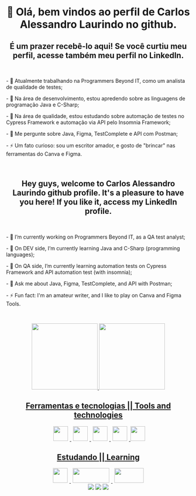 <h1 align="center"> 
            <p>👋 Olá, bem vindos ao perfil de Carlos Alessandro Laurindo no github.  <br/>
</h1>
<h2 align="center">  É um prazer recebê-lo aqui! Se você curtiu meu perfil, acesse também meu perfil no LinkedIn. </h2>

<div>
<p></br>
<p>- 🔭 Atualmente trabalhando na Programmers Beyond IT, como um analista de qualidade de testes; </br>
<p>- 🌱 Na área de desenvolvimento, estou apredendo sobre as linguagens de programação Java e C-Sharp;</br>
<p>- 🌱 Na área de qualidade, estou estudando sobre automação de testes no Cypress Framework e automação via API pelo Insomnia Framework;</br>
<p>- 💬 Me pergunte sobre Java, Figma, TestComplete e API com Postman;</br>
<p>- ⚡ Um fato curioso: sou um escritor amador, e gosto de "brincar" nas ferramentas do Canva e Figma. </br>
<p></br>
</div>

<h2 align="center">  Hey guys, welcome to Carlos Alessandro Laurindo github profile. 
It's a pleasure to have you here! If you like it, access my LinkedIn profile. </h2>

<div>
<p></br>
<p>- 🔭 I’m currently working on Programmers Beyond IT, as a QA test analyst; </br>
<p>- 🌱 On DEV side, I’m currently learning Java and C-Sharp (programming languages); </br>
<p>- 🌱 On QA side, I’m currently learning automation tests on Cypress Framework and API automation test (with insomnia); </br>
<p>- 💬 Ask me about Java, Figma, TestComplete, and API with Postman; </br>
<p>- ⚡ Fun fact: I'm an amateur writer, and I like to play on Canva and Figma Tools. </br>
<p></br>
</div>

<div align="center">
            <a href="https://github.com/CarlosLaurindo1">
            <img height="180em" src="https://github-readme-stats.vercel.app/api/top-langs/?username=CarlosLaurindo1&layout=compact&langs_count=7&theme=dracula"/>
            <img height="180em" src="https://github-readme-stats.vercel.app/api?username=CarlosLaurindo1&show_icons=true&theme=dracula&include_all_commits=true&count_private=true"/>
</div>


<h2 align="center">  Ferramentas e tecnologias || Tools and technologies </h2>

<div align="center">
	<img src="https://cdn.jsdelivr.net/gh/devicons/devicon/icons/java/java-original-wordmark.svg" width="40" height="40" hspace="5" />
            <img src="https://static1.smartbear.co/smartbearbrand/media/images/logos/icons/tc_icon-clr.svg?ext=.svg" width="40" height="40" hspace="5" />
            <img src="https://cdn.jsdelivr.net/gh/devicons/devicon/icons/canva/canva-original.svg" width="40" height="40" hspace="5" />
            <img src="https://cdn.jsdelivr.net/gh/devicons/devicon/icons/figma/figma-original.svg" width="40" height="40" hspace="5" />
            <img src="https://user-images.githubusercontent.com/7853266/44114706-9c72dd08-9fd1-11e8-8d9d-6d9d651c75ad.png" width="40" height="40" />
                        </div>


            
<h2 align="center">  Estudando || Learning </h2>

<div align="center">
            <img src="https://cdn.jsdelivr.net/gh/devicons/devicon/icons/csharp/csharp-original.svg" width="40" height="40" hspace="5" />
            <img src="https://insomnia.rest/images/insomnia-logo.svg" width="100" height="40"  hspace="5" />
            <img src="https://www.cypress.io/images/layouts/navbar-brand.svg" width="80" height="40" hspace="5" />
            <div>
                       

                        
          
<div align="center">
<a href="https://instagram.com/carlos_laurindo" target="_blank"><img src="https://img.shields.io/badge/-Instagram-%23E4405F?style=for-the-badge&logo=instagram&logoColor=white" target="_blank"></a>
<a href = "mailto:carlos_laurindo@hotmail.com"><img src="https://img.shields.io/badge/Gmail-D14836?style=for-the-badge&logo=gmail&logoColor=white" target="_blank"></a>
<a href="https://www.linkedin.com/in/carlos-alessandro-laurindo-%F0%9F%8F%B3%EF%B8%8F%E2%80%8D%F0%9F%8C%88-3a4193161/" target="_blank"><img src="https://img.shields.io/badge/-LinkedIn-%230077B5?style=for-the-badge&logo=linkedin&logoColor=white" target="_blank"></a>   
</div>          
          
